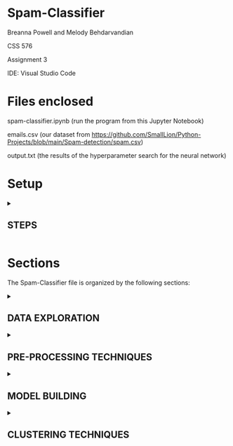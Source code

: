 ﻿# Spam-Classifier

Breanna Powell and Melody Behdarvandian

CSS 576

Assignment 3

IDE: Visual Studio Code 

# Files enclosed
spam-classifier.ipynb (run the program from this Jupyter Notebook)

emails.csv (our dataset from https://github.com/SmallLion/Python-Projects/blob/main/Spam-detection/spam.csv)

output.txt (the results of the hyperparameter search for the neural network)


# Setup
<details id=1>
<summary><h2>STEPS</h2></summary>
Follow these steps if you have not used Jupyter Notebooks in VS Code before:

https://code.visualstudio.com/docs/languages/python

Open Anaconda Navigator 

> Launch VS Code through Anaconda Navigator

> Terminal > New Terminal

https://docs.anaconda.com/anaconda/user-guide/tasks/tensorflow/

1) Use the commands to create a tensorflow environment:

> $ conda create -n tf tensorflow

> $ conda activate tf

https://code.visualstudio.com/docs/datascience/jupyter-notebooks#_create-or-open-a-jupyter-notebook

2) In the upper right hand corner, switch the kernel from "base" over to "tf(Python 3.10.9)"

This will change the kernel over to tensorflow's kernel.

3) Close this document and reopen it from Anaconda Navigator, but instead of "base" select "tf" from the dropdown menu

If you don't see "tf" in the dropdown menu, try closing Anaconda Navigator and reopening it.

4) Install the following:

> $ conda install ipykernel

> $ conda install pandas matplotlib scikit-learn seaborn

> $ conda install -c conda-forge tensorflow keras

</details>

# Sections
The Spam-Classifier file is organized by the following sections:

<details id=2>
<summary><h2>DATA EXPLORATION</h2></summary>
  
Check to see if there are missing values (NaN or null)

Check for Imbalanced Data

Remove any all duplicates in emails data

Check the ratio of ham to spam

</details>

<details id=3>
<summary><h2>PRE-PROCESSING TECHNIQUES</h2></summary>

Fix the Data Imbalance

Replace labels with 0 for ham and 1 for spam

Separate the features (x) from the labels (y)

### Feature Reduction
Apply a count vectorizer to the training data to convert from text to token counts

The count vectorizer will remove stop words from English (like "the" or "a") that have no bearing on spam or ham classification.

It cuts the features down to 40 key words.

### Normalizing the Data
Use MinMaxScaler from SKLearn to normalize the data

Mean Center data

Calculate the proportion of variance explained by each feature

Calculate the cumulative variance

Plot scree plot from PCA

### Feature importance with PCA
Show a bar graph of each word's importance

</details>

<details id=3>
<summary><h2>MODEL BUILDING</h2></summary>
### Split into Train and Test
Split into training and testing data 80% training, 20% testing

### Neural Network
Get the shape of the data

Create a Sequential Keras model

Use Keras Callbacks Early Stopping

Optimize for precision

Compile the model

Fit the model

### Metrics - compared with Testing Set
Evaluate the model against the testing set

### Saving the Model
Save the model as a json

Save the weights as h5 files

### Visual
Show a confusion matrix
</details>

<details id=3>
<summary><h2>CLUSTERING TECHNIQUES</h2></summary>
Use DBSCAN

Find the optimal value for epsilon and min_samples for 2 clusters

Look at the metrics
  
</details>
